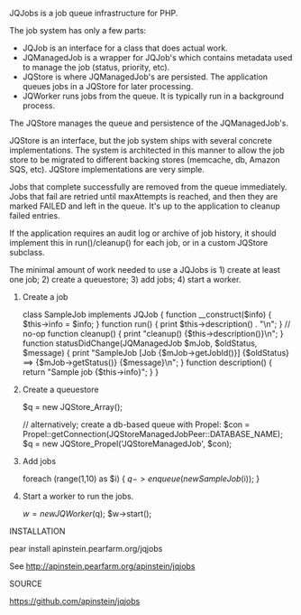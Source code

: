 JQJobs is a job queue infrastructure for PHP.

The job system has only a few parts:

* JQJob is an interface for a class that does actual work.
* JQManagedJob is a wrapper for JQJob's which contains metadata used to manage the job (status, priority, etc).
* JQStore is where JQManagedJob's are persisted. The application queues jobs in a JQStore for later processing.
* JQWorker runs jobs from the queue. It is typically run in a background process.

The JQStore manages the queue and persistence of the JQManagedJob's.

JQStore is an interface, but the job system ships with several concrete implementations. The system is architected
in this manner to allow the job store to be migrated to different backing stores (memcache, db, Amazon SQS, etc).
JQStore implementations are very simple.

Jobs that complete successfully are removed from the queue immediately. Jobs that fail are retried until maxAttempts is reached, and then they are marked FAILED and
left in the queue. It's up to the application to cleanup failed entries.

If the application requires an audit log or archive of job history, it should implement this in run()/cleanup() for each job, or in a custom JQStore subclass.

The minimal amount of work needed to use a JQJobs is 1) create at least one job; 2) create a queuestore; 3) add jobs; 4) start a worker.

1) Create a job

    class SampleJob implements JQJob
    {
        function __construct($info) { $this->info = $info; }
        function run() { print $this->description() . "\n"; } // no-op
        function cleanup() { print "cleanup() {$this->description()}\n"; }
        function statusDidChange(JQManagedJob $mJob, $oldStatus, $message) { print "SampleJob [Job {$mJob->getJobId()}] {$oldStatus} ==> {$mJob->getStatus()} {$message}\n"; }
        function description() { return "Sample job {$this->info}"; }
    }

2) Create a queuestore

	$q = new JQStore_Array();

    // alternatively; create a db-based queue with Propel:
    $con = Propel::getConnection(JQStoreManagedJobPeer::DATABASE_NAME);
    $q = new JQStore_Propel('JQStoreManagedJob', $con);

3) Add jobs

    foreach (range(1,10) as $i) {
        $q->enqueue(new SampleJob($i));
    }

4) Start a worker to run the jobs.

    $w = new JQWorker($q);
    $w->start();

INSTALLATION

pear install apinstein.pearfarm.org/jqjobs

See http://apinstein.pearfarm.org/apinstein/jqjobs

SOURCE

https://github.com/apinstein/jqjobs
